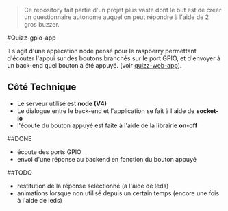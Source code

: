 >Ce repository fait partie d'un projet plus vaste dont le but est de créer un questionnaire autonome auquel on peut répondre à l'aide de 2 gros buzzer.

#Quizz-gpio-app

Il s'agit d'une application node pensé pour le raspberry permettant d'écouter l'appui sur des boutons branchés sur le port GPIO, et d'envoyer à un back-end quel bouton à été appuyé. (voir [quizz-web-app](https://github.com/ideesdumidi/quizz-web-app)).

## Côté Technique
 - Le serveur utilisé est **node (V4)**
 - Le dialogue entre le back-end et l'application se fait à l'aide de **socket-io**
 - l'écoute du bouton appuyé est faite à l'aide de la librairie **on-off**

##DONE
- écoute des ports GPIO
- envoi d'une réponse au backend en fonction du bouton appuyé

##TODO
- restitution de la réponse selectionné (à l'aide de leds)
- animations lorsque non utilisé depuis un certain temps (encore une fois à l'aide de leds)
